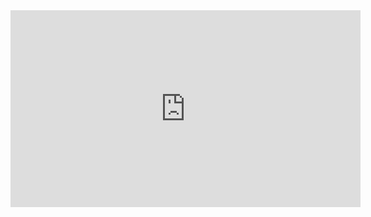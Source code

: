 <iframe width="560" height="315" src="https://www.youtube.com/embed/cAjhWCMkHOE" title="YouTube video player" frameborder="0" allow="accelerometer; autoplay; clipboard-write; encrypted-media; gyroscope; picture-in-picture" allowfullscreen></iframe>